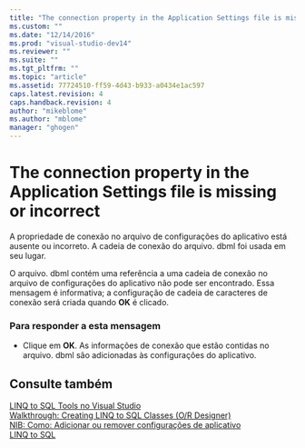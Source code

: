 ```yaml
---
title: "The connection property in the Application Settings file is missing or incorrect | Microsoft Docs"
ms.custom: ""
ms.date: "12/14/2016"
ms.prod: "visual-studio-dev14"
ms.reviewer: ""
ms.suite: ""
ms.tgt_pltfrm: ""
ms.topic: "article"
ms.assetid: 77724510-ff59-4d43-b933-a0434e1ac597
caps.latest.revision: 4
caps.handback.revision: 4
author: "mikeblome"
ms.author: "mblome"
manager: "ghogen"
---
```

# The connection property in the Application Settings file is missing or incorrect
A propriedade de conexão no arquivo de configurações do aplicativo está ausente ou incorreto. A cadeia de conexão do arquivo. dbml foi usada em seu lugar.  
  
 O arquivo. dbml contém uma referência a uma cadeia de conexão no arquivo de configurações do aplicativo não pode ser encontrado. Essa mensagem é informativa; a configuração de cadeia de caracteres de conexão será criada quando **OK** é clicado.  
  
### Para responder a esta mensagem  
  
-   Clique em **OK**. As informações de conexão que estão contidas no arquivo. dbml são adicionadas às configurações do aplicativo.  
  
## Consulte também  
 [LINQ to SQL Tools no Visual Studio](../data-tools/linq-to-sql-tools-in-visual-studio2.md)   
 [Walkthrough: Creating LINQ to SQL Classes \(O\/R Designer\)](../Topic/Walkthrough:%20Creating%20LINQ%20to%20SQL%20Classes%20\(O-R%20Designer\).md)   
 [NIB: Como: Adicionar ou remover configurações de aplicativo](http://msdn.microsoft.com/pt-br/a233965c-126d-46ab-add4-efb758f576f4)   
 [LINQ to SQL](../Topic/LINQ%20to%20SQL.md)